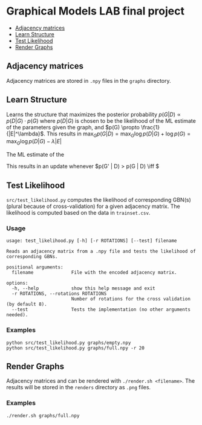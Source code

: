 # Graphical Models LAB final project

- [Adjacency matrices](#adjacency-matrices)
- [Learn Structure](#learn-structure)
- [Test Likelihood](#test-likelihood)
- [Render Graphs](#render-graphs)

## Adjacency matrices

Adjacency matrices are stored in `.npy` files in the `graphs` directory.

## Learn Structure

Learns the structure that maximizes the posterior probability $p(G | D) \propto p(D | G) \cdot p(G)$ where $p(D | G)$ is chosen to be the likelihood of the ML estimate of the parameters given the graph, and $p(G) \propto \frac{1}{|E|^\lambda}$. This results in $\max_G p(G | D) = \max_G \log p(D | G) + \log p(G) = \max_G \log p(D | G) - \lambda |E|$

<!-- NOTES -->

The ML estimate of the 

This results in an update whenever $p(G' | D) > p(G | D) \iff $

## Test Likelihood

`src/test_likelihood.py` computes the likelihood of corresponding GBN(s) (plural because of cross-validation) for a given adjacency matrix.
The likelihood is computed based on the data in `trainset.csv`.

### Usage

```text
usage: test_likelihood.py [-h] [-r ROTATIONS] [--test] filename

Reads an adjacency matrix from a .npy file and tests the likelihood of corresponding GBNs.

positional arguments:
  filename              File with the encoded adjacency matrix.

options:
  -h, --help            show this help message and exit
  -r ROTATIONS, --rotations ROTATIONS
                        Number of rotations for the cross validation (by default 8).
  --test                Tests the implementation (no other arguments needed).
```

### Examples

```text
python src/test_likelihood.py graphs/empty.npy
python src/test_likelihood.py graphs/full.npy -r 20
```

## Render Graphs

Adjacency matrices and can be rendered with `./render.sh <filename>`. The results will be stored in the `renders` directory as `.png` files.

### Examples

```text
./render.sh graphs/full.npy
```
